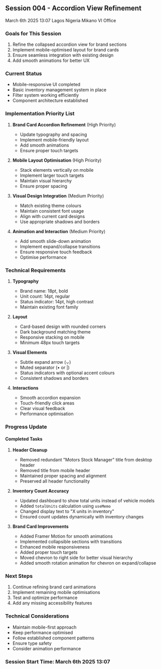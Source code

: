 ## Session 004 - Accordion View Refinement

March 6th 2025 13:07 Lagos Nigeria Mikano VI Office

### Goals for This Session
1. Refine the collapsed accordion view for brand sections
2. Implement mobile-optimised layout for brand cards
3. Ensure seamless integration with existing design
4. Add smooth animations for better UX

### Current Status
- Mobile-responsive UI completed
- Basic inventory management system in place
- Filter system working efficiently
- Component architecture established

### Implementation Priority List
1. **Brand Card Accordion Refinement** (High Priority)
   - Update typography and spacing
   - Implement mobile-friendly layout
   - Add smooth animations
   - Ensure proper touch targets

2. **Mobile Layout Optimisation** (High Priority)
   - Stack elements vertically on mobile
   - Implement larger touch targets
   - Maintain visual hierarchy
   - Ensure proper spacing

3. **Visual Design Integration** (Medium Priority)
   - Match existing theme colours
   - Maintain consistent font usage
   - Align with current card designs
   - Use appropriate shadows and borders

4. **Animation and Interaction** (Medium Priority)
   - Add smooth slide-down animation
   - Implement expand/collapse transitions
   - Ensure responsive touch feedback
   - Optimise performance

### Technical Requirements
1. **Typography**
   - Brand name: 18pt, bold
   - Unit count: 14pt, regular
   - Status indicator: 14pt, high contrast
   - Maintain existing font family

2. **Layout**
   - Card-based design with rounded corners
   - Dark background matching theme
   - Responsive stacking on mobile
   - Minimum 48px touch targets

3. **Visual Elements**
   - Subtle expand arrow (⌄)
   - Muted separator (• or |)
   - Status indicators with optional accent colours
   - Consistent shadows and borders

4. **Interactions**
   - Smooth accordion expansion
   - Touch-friendly click areas
   - Clear visual feedback
   - Performance optimisation

### Progress Update

#### Completed Tasks
1. **Header Cleanup**
   - Removed redundant "Motors Stock Manager" title from desktop header
   - Removed title from mobile header
   - Maintained proper spacing and alignment
   - Preserved all header functionality

2. **Inventory Count Accuracy**
   - Updated dashboard to show total units instead of vehicle models
   - Added `totalUnits` calculation using `useMemo`
   - Changed display text to "X units in inventory"
   - Ensured count updates dynamically with inventory changes

3. **Brand Card Improvements**
   - Added Framer Motion for smooth animations
   - Implemented collapsible sections with transitions
   - Enhanced mobile responsiveness
   - Added proper touch targets
   - Moved chevron to right side for better visual hierarchy
   - Added smooth rotation animation for chevron on expand/collapse

### Next Steps
1. Continue refining brand card animations
2. Implement remaining mobile optimisations
3. Test and optimize performance
4. Add any missing accessibility features

### Technical Considerations
- Maintain mobile-first approach
- Keep performance optimised
- Follow established component patterns
- Ensure type safety
- Consider animation performance

### Session Start Time: March 6th 2025 13:07 